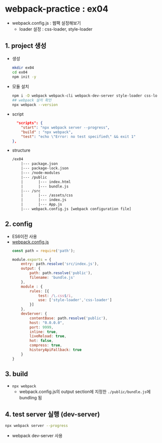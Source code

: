 # webpack-practice : ex04

* webpack.config.js : 웹팩 설정해보기
    * loader 설정 : css-loader, style-loader

## 1. project 생성

* 생성
    ```bash
    mkdir ex04
    cd ex04
    npm init -y
    ```
* 모듈 설치
    ```bash
    npm i -D webpack webpack-cli webpack-dev-server style-loader css-loader
    ## webpack 설치 확인
    npx webpack --version
    ```

* script
    ```json
      "scripts": {
        "start": "npx webpack server --progress",
        "build" : "npx webpack",
        "test": "echo \"Error: no test specified\" && exit 1"
    },
    ```
* structure
    ```txt
    /ex04
        |--- package.json
        |--- package-lock.json
        |--- /node-modules
        |--- /public
        |       |--- index.html
        |       |--- bundle.js
        |--- /src
        |       |--- /assets/css
        |       |--- index.js
        |       |--- App.js
        |--- webpack.config.js [webpack configuration file]   
    ```

## 2. config

* ES6이전 사용
* [webpack.config.js](webpack.config.js)
    ```js
    const path = require('path');

    module.exports = {
        entry: path.resolve('src/index.js'),
        output: {
            path: path.resolve('public'),
            filename: 'bundle.js'
        },
        module : {
            rules: [{
                test: /\.css$/i,
                use: ['style-loader','css-loader']
            }]
        },
        devServer: {
            contentBase: path.resolve('public'),
            host: "0.0.0.0",
            port: 9999,
            inline: true,
            liveReload: true,
            hot: false,
            compress: true,
            historyApiFallback: true
        }
    }
    ```

## 3. build

* ```npx webpack```
    * webpack.config.js의 output section에 지정한 ```./public/bundle.js```에 bundling 됨

## 4. test server 실행 (dev-server)

```bash
npx webpack server --progress
```
* webpack dev-server 사용